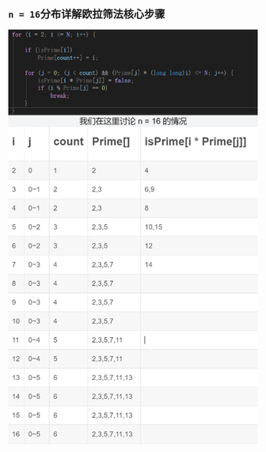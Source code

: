  ##  `n = 16`分布详解欧拉筛法核心步骤
![n=16分步详解欧拉筛法核心步骤](https://github.com/hairrrrr/win.ccode/blob/master/Pactise/2020WinterVacation/Prime/Prime%20Judgement/04_Eulor-Sieve-Method/1.png)
![](https://github.com/hairrrrr/win.ccode/blob/master/Pactise/2020WinterVacation/Prime/Prime%20Judgement/04_Eulor-Sieve-Method/2.jpg)

